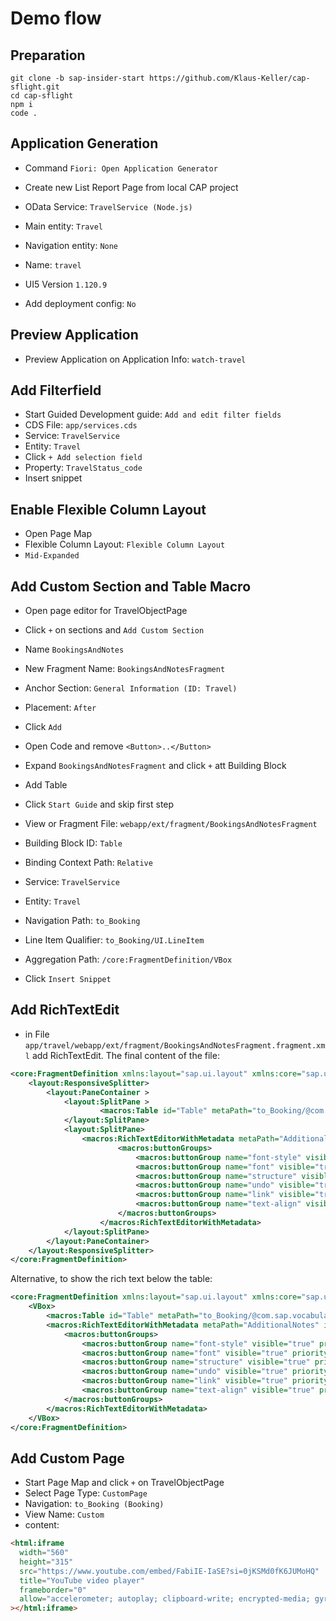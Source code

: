 # Demo flow

## Preparation

```
git clone -b sap-insider-start https://github.com/Klaus-Keller/cap-sflight.git
cd cap-sflight
npm i
code .
```

## Application Generation

- Command `Fiori: Open Application Generator`
- Create new List Report Page from local CAP project
- OData Service: `TravelService (Node.js)`
- Main entity: `Travel`
- Navigation entity: `None`

- Name: `travel`
- UI5 Version `1.120.9`
- Add deployment config: `No`

## Preview Application

- Preview Application on Application Info: `watch-travel`

## Add Filterfield

- Start Guided Development guide: `Add and edit filter fields`
- CDS File: `app/services.cds`
- Service: `TravelService`
- Entity: `Travel`
- Click `+ Add selection field`
- Property: `TravelStatus_code`
- Insert snippet

## Enable Flexible Column Layout

- Open Page Map
- Flexible Column Layout: `Flexible Column Layout`
- `Mid-Expanded`

## Add Custom Section and Table Macro

- Open page editor for TravelObjectPage
- Click `+` on sections and `Add Custom Section`
- Name `BookingsAndNotes`
- New Fragment Name: `BookingsAndNotesFragment`
- Anchor Section: `General Information (ID: Travel)`
- Placement: `After`
- Click `Add`
- Open Code and remove `<Button>..</Button>`

- Expand `BookingsAndNotesFragment` and click `+` att Building Block
- Add Table
- Click `Start Guide` and skip first step
- View or Fragment File: `webapp/ext/fragment/BookingsAndNotesFragment`
- Building Block ID: `Table`
- Binding Context Path: `Relative`
- Service: `TravelService`
- Entity: `Travel`
- Navigation Path: `to_Booking`
- Line Item Qualifier: `to_Booking/UI.LineItem`
- Aggregation Path: `/core:FragmentDefinition/VBox`
- Click `Insert Snippet`

## Add RichTextEdit

- in File `app/travel/webapp/ext/fragment/BookingsAndNotesFragment.fragment.xml` add RichTextEdit. The final content of the file:

```xml
<core:FragmentDefinition xmlns:layout="sap.ui.layout" xmlns:core="sap.ui.core" xmlns="sap.m" xmlns:macros="sap.fe.macros">
    <layout:ResponsiveSplitter>
        <layout:PaneContainer >
            <layout:SplitPane >
                    <macros:Table id="Table" metaPath="to_Booking/@com.sap.vocabularies.UI.v1.LineItem" headerVisible="true" isSearchable="true" selectionMode="Single" type="ResponsiveTable" variantManagement="None"/>
            </layout:SplitPane>
            <layout:SplitPane>
                <macros:RichTextEditorWithMetadata metaPath="AdditionalNotes" id="myRichTextEditor">
                        <macros:buttonGroups>
                            <macros:buttonGroup name="font-style" visible="true" priority="10" customPriority="10" buttons="bold,italic,underline" />
                            <macros:buttonGroup name="font" visible="true" priority="10" customPriority="10" buttons="fontfamily,fontsize,forecolor,backcolor" />
                            <macros:buttonGroup name="structure" visible="true" priority="10" customPriority="10" buttons="bullist, numlist, outdent, indent" />
                            <macros:buttonGroup name="undo" visible="true" priority="10" customPriority="10" buttons="undo,redo" />
                            <macros:buttonGroup name="link" visible="true" priority="10" customPriority="10" buttons="link, unlink" />
                            <macros:buttonGroup name="text-align" visible="true" priority="10" customPriority="10" buttons="alignleft, aligncenter, alignright, alignjustify" />
                        </macros:buttonGroups>
                    </macros:RichTextEditorWithMetadata>
            </layout:SplitPane>
        </layout:PaneContainer>
    </layout:ResponsiveSplitter>
</core:FragmentDefinition>
```

Alternative, to show the rich text below the table:

```xml
<core:FragmentDefinition xmlns:layout="sap.ui.layout" xmlns:core="sap.ui.core" xmlns="sap.m" xmlns:macros="sap.fe.macros">
    <VBox>
        <macros:Table id="Table" metaPath="to_Booking/@com.sap.vocabularies.UI.v1.LineItem" headerVisible="true" isSearchable="true" selectionMode="Single" type="ResponsiveTable" variantManagement="None"/>
        <macros:RichTextEditorWithMetadata metaPath="AdditionalNotes" id="myRichTextEditor">
            <macros:buttonGroups>
                <macros:buttonGroup name="font-style" visible="true" priority="10" customPriority="10" buttons="bold,italic,underline" />
                <macros:buttonGroup name="font" visible="true" priority="10" customPriority="10" buttons="fontfamily,fontsize,forecolor,backcolor" />
                <macros:buttonGroup name="structure" visible="true" priority="10" customPriority="10" buttons="bullist, numlist, outdent, indent" />
                <macros:buttonGroup name="undo" visible="true" priority="10" customPriority="10" buttons="undo,redo" />
                <macros:buttonGroup name="link" visible="true" priority="10" customPriority="10" buttons="link, unlink" />
                <macros:buttonGroup name="text-align" visible="true" priority="10" customPriority="10" buttons="alignleft, aligncenter, alignright, alignjustify" />
            </macros:buttonGroups>
        </macros:RichTextEditorWithMetadata>
    </VBox>
</core:FragmentDefinition>
```

## Add Custom Page

- Start Page Map and click `+` on TravelObjectPage
- Select Page Type: `CustomPage`
- Navigation: `to_Booking (Booking)`
- View Name: `Custom`
- content:

```html
<html:iframe
  width="560"
  height="315"
  src="https://www.youtube.com/embed/FabiIE-IaSE?si=0jKSMd0fK6JUMoHQ"
  title="YouTube video player"
  frameborder="0"
  allow="accelerometer; autoplay; clipboard-write; encrypted-media; gyroscope; picture-in-picture; web-share"
></html:iframe>
```

